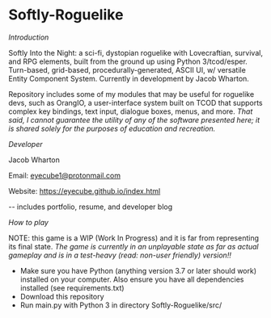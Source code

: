 # Softly-Roguelike

*Introduction*

Softly Into the Night: a sci-fi, dystopian roguelike with Lovecraftian, survival, and RPG elements, built from the ground up using Python 3/tcod/esper. Turn-based, grid-based, procedurally-generated, ASCII UI, w/ versatile Entity Component System. Currently in development by Jacob Wharton. 

Repository includes some of my modules that may be useful for roguelike devs, such as OrangIO, a user-interface system built on TCOD that supports complex key bindings, text input, dialogue boxes, menus, and more. *That said, I cannot guarantee the utility of any of the software presented here; it is shared solely for the purposes of education and recreation.*

*Developer*

Jacob Wharton

Email: eyecube1@protonmail.com

Website: https://eyecube.github.io/index.html

-- includes portfolio, resume, and developer blog

*How to play*

NOTE: this game is a WIP (Work In Progress) and it is far from representing its final state. *The game is currently in an unplayable state as far as actual gameplay and is in a test-heavy (read: non-user friendly) version!!*

* Make sure you have Python (anything version 3.7 or later should work) installed on your computer. Also ensure you have all dependencies installed (see requirements.txt)
* Download this repository
* Run main.py with Python 3 in directory Softly-Roguelike/src/
